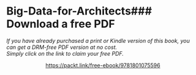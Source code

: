 # Big-Data-for-Architects### Download a free PDF

 <i>If you have already purchased a print or Kindle version of this book, you can get a DRM-free PDF version at no cost.<br>Simply click on the link to claim your free PDF.</i>
<p align="center"> <a href="https://packt.link/free-ebook/9781801075596">https://packt.link/free-ebook/9781801075596 </a> </p>